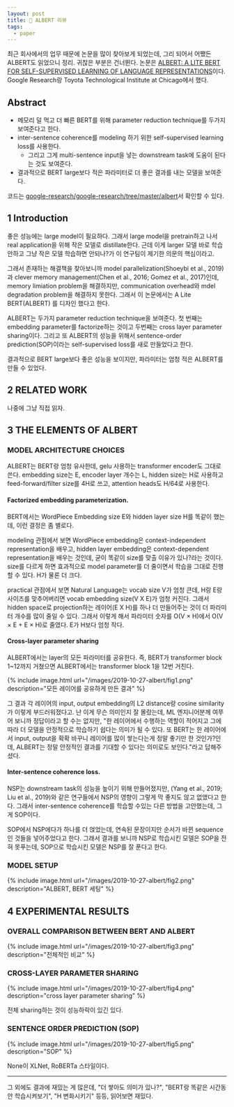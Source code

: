 ```yaml
---
layout: post
title: 📃 ALBERT 리뷰
tags:
  - paper
---
```


최근 회사에서의 업무 때문에 논문을 많이 찾아보게 되었는데, 그리 되어서 어쨌든 ALBERT도 읽었으니 정리. 귀찮은 부분은 건너뛴다. 논문은 [ALBERT: A LITE BERT FOR SELF-SUPERVISED LEARNING OF LANGUAGE REPRESENTATIONS](https://arxiv.org/pdf/1909.11942.pdf)이다. Google Research랑 Toyota Technological Institute at Chicago에서 했다.

## Abstract

* 메모리 덜 먹고 더 빠른 BERT를 위해 parameter reduction technique를 두가지 보여준다고 한다.
* inter-sentence coherence를 modeling 하기 위한 self-supervised learning loss를 사용한다.
  * 그리고 그게 multi-sentence input을 넣는 downstream task에 도움이 된다는 것도 보여준다.
* 결과적으로 BERT large보다 적은 파라미터로 더 좋은 결과를 내는 모델을 보여준다.

코드는 [google-research/google-research/tree/master/albert](https://github.com/google-research/google-research/tree/master/albert)서 확인할 수 있다.

## 1 Introduction

좋은 성능에는 large model이 필요하다. 그래서 large model을 pretrain하고 나서 real application을 위해 작은 모델로 distillate한다. 근데 이게 larger 모델 바로 학습 안하고 그냥 작은 모델 학습하면 안되나?가 이 연구팀이 제기한 의문의 핵심이라고.

그래서 존재하는 해결책을 찾아보니까 model parallelization(Shoeybi et al., 2019)과 clever memory management(Chen et al., 2016; Gomez et al., 2017)인데, memory limiation problem을 해결하지만, communication overhead와 mdel degradation problem을 해결하지 못한다. 그래서 이 논문에서는 A Lite BERT(ALBERT) 를 디자인 했다고 한다.

ALBERT는 두가지 parameter reduction technique을 보여준다. 첫 번째는 embedding parameter를 factorize하는 것이고 두번째는 cross layer parameter sharing이다. 그리고 또 ALBERT의 성능을 위해서 sentence-order prediction(SOP)이라는 self-supervised loss를 새로 만들었다고 한다.

결과적으로 BERT large보다 좋은 성능을 보이지만, 파라미터는 엄청 적은 ALBERT를 만들 수 있었다.

## 2 RELATED WORK

나중에 그냥 직접 읽자.

## 3 THE ELEMENTS OF ALBERT

### MODEL ARCHITECTURE CHOICES

ALBERT는 BERT랑 엄청 유사한데, gelu 사용하는 transformer encoder도 그대로 쓴다. embedding size는 E, encoder layer 개수는 L, hidden size는 H로 사용하고 feed-forward/filter size를 4H로 쓰고, attention heads도 H/64로 사용한다.

#### Factorized embedding parameterization.

BERT에서는 WordPiece Embedding size E와 hidden layer size H를 똑같이 했는데, 이런 결정은 좀 별로다.

modeling 관점에서 보면 WordPiece embedding은 context-independent representation을 배우고, hidden layer embedding은 context-dependent representation을 배우는 것인데, 굳이 똑같이 size를 맞출 이유가 있나?라는 것이다. size를 다르게 하면 효과적으로 model parameter를 더 줄이면서 학습을 그대로 진행할 수 있다. H가 물론 더 크다.

practical 관점에서 보면 Natural Language는 vocab size V가 엄청 큰데, H랑 E랑 사이즈를 맞추어버리면 vocab embedding size(V X E)가 엄청 커진다. 그래서 hidden space로 projection하는 레이어(E X H)를 하나 더 만들어주는 것이 더 파라미터 개수를 많이 줄일 수 있다. 그래서 이렇게 해서 파라미터 숫자를 O(V × H)에서 O(V × E + E × H)로 줄였다. E가 H보다 엄청 작다.

#### Cross-layer parameter sharing

ALBERT에서는 layer의 모든 파라미터를 공유한다. 즉, BERT가 transformer block 1~12까지 거쳤으면 ALBERT에서는 transformer block 1을 12번 거친다.

{% include image.html url="/images/2019-10-27-albert/fig1.png" description="모든 레이어를 공유하게 만든 결과" %}

그 결과 각 레이어의 input, output embedding의 L2 distance랑 cosine similarity가 이렇게 부드러워졌다고. 난 이게 무슨 의미인지 잘 몰랐는데, ML 엔지니어분께 여쭈어 보니까 정답이라고 할 수는 없지만, "한 레이어에서 수행하는 역할이 적어지고 그에 따라 더 모델을 안정적으로 학습하기 쉽다는 의미가 될 수 있다. 또 BERT는 한 레이어에서 input, output을 확확 바꾸니 레이어를 많이 쌓는다는게 정말 좋기만 한 것인가?인데, ALBERT는 정말 안정적인 결과를 기대할 수 있다는 의미로도 보인다."라고 답해주셨다.

#### Inter-sentence coherence loss.

NSP는 downstream task의 성능을 높이기 위해 만들어졌지만, (Yang et al., 2019; Liu et al., 2019)와 같은 연구들에서 NSP의 영향이 그렇게 막 좋지도 않고 없앴다고 한다. 그래서 inter-sentence coherence를 학습할 수있는 다른 방법을 고안했는데, 그게 SOP이다.

SOP에서 NSP에다가 하나를 더 얹었는데, 연속된 문장이지만 순서가 바뀐 sequence인 것들을 넣어주었다고 한다. 그래서 결과를 보니까 NSP로 학습시킨 모델은 SOP을 전혀 못푸는데, SOP으로 학습시킨 모델은 NSP를 잘 푼다고 한다.

### MODEL SETUP

{% include image.html url="/images/2019-10-27-albert/fig2.png" description="ALBERT, BERT 세팅" %}

## 4 EXPERIMENTAL RESULTS

### OVERALL COMPARISON BETWEEN BERT AND ALBERT

{% include image.html url="/images/2019-10-27-albert/fig3.png" description="전체적인 비교" %}

### CROSS-LAYER PARAMETER SHARING

{% include image.html url="/images/2019-10-27-albert/fig4.png" description="cross layer parameter sharing" %}

전체 sharing하는 것이 성능하락이 있긴 있다.

### SENTENCE ORDER PREDICTION (SOP)

{% include image.html url="/images/2019-10-27-albert/fig5.png" description="SOP" %}

None이 XLNet, RoBERTa 스타일이다.

---

그 외에도 결과에 재밌는 게 많은데, "더 쌓아도 의미가 있나?", "BERT랑 똑같은 시간동안 학습시켜보기", "H 변화시키기" 등등, 읽어보면 재밌다.
